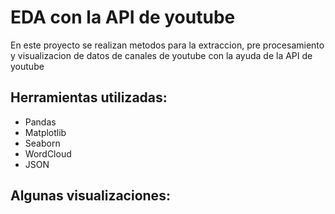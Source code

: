 # EDA con la API de youtube
En este proyecto se realizan metodos para la extraccion, pre procesamiento y visualizacion de datos de canales de youtube con la ayuda de la API de youtube


## Herramientas utilizadas:
- Pandas
- Matplotlib
- Seaborn
- WordCloud
- JSON


## Algunas visualizaciones:


